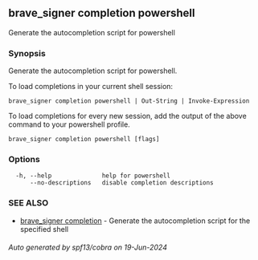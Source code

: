 ## brave_signer completion powershell

Generate the autocompletion script for powershell

### Synopsis

Generate the autocompletion script for powershell.

To load completions in your current shell session:

	brave_signer completion powershell | Out-String | Invoke-Expression

To load completions for every new session, add the output of the above command
to your powershell profile.


```
brave_signer completion powershell [flags]
```

### Options

```
  -h, --help              help for powershell
      --no-descriptions   disable completion descriptions
```

### SEE ALSO

* [brave_signer completion](brave_signer_completion.md)	 - Generate the autocompletion script for the specified shell

###### Auto generated by spf13/cobra on 19-Jun-2024

